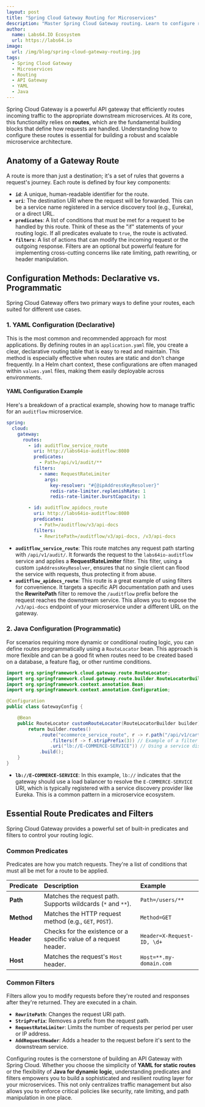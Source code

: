 ```yaml
---
layout: post
title: "Spring Cloud Gateway Routing for Microservices"
description: "Master Spring Cloud Gateway routing. Learn to configure routes with predicates and filters to manage traffic to your microservices."
author:
  name: Labs64.IO Ecosystem
  url: https://labs64.io
image:
  url: /img/blog/spring-cloud-gateway-routing.jpg
tags:
  - Spring Cloud Gateway
  - Microservices
  - Routing
  - API Gateway
  - YAML
  - Java
---
```


Spring Cloud Gateway is a powerful API gateway that efficiently routes incoming traffic to the appropriate downstream microservices. At its core, this functionality relies on **routes**, which are the fundamental building blocks that define how requests are handled. Understanding how to configure these routes is essential for building a robust and scalable microservice architecture.

## Anatomy of a Gateway Route

A route is more than just a destination; it's a set of rules that governs a request's journey. Each route is defined by four key components:

* **`id`**: A unique, human-readable identifier for the route.
* **`uri`**: The destination URI where the request will be forwarded. This can be a service name registered in a service discovery tool (e.g., Eureka), or a direct URL.
* **`predicates`**: A list of conditions that must be met for a request to be handled by this route. Think of these as the "if" statements of your routing logic. If all predicates evaluate to `true`, the route is activated.
* **`filters`**: A list of actions that can modify the incoming request or the outgoing response. Filters are an optional but powerful feature for implementing cross-cutting concerns like rate limiting, path rewriting, or header manipulation.

## Configuration Methods: Declarative vs. Programmatic

Spring Cloud Gateway offers two primary ways to define your routes, each suited for different use cases.

### 1\. YAML Configuration (Declarative)

This is the most common and recommended approach for most applications. By defining routes in an `application.yaml` file, you create a clear, declarative routing table that is easy to read and maintain. This method is especially effective when routes are static and don't change frequently. In a Helm chart context, these configurations are often managed within `values.yaml` files, making them easily deployable across environments.

#### YAML Configuration Example

Here's a breakdown of a practical example, showing how to manage traffic for an `auditflow` microservice.

```yaml
spring:
  cloud:
    gateway:
      routes:
        - id: auditflow_service_route
          uri: http://labs64io-auditflow:8080
          predicates:
            - Path=/api/v1/audit/**
          filters:
            - name: RequestRateLimiter
              args:
                key-resolver: "#{@ipAddressKeyResolver}"
                redis-rate-limiter.replenishRate: 1
                redis-rate-limiter.burstCapacity: 1

        - id: auditflow_apidocs_route
          uri: http://labs64io-auditflow:8080
          predicates:
            - Path=/auditflow/v3/api-docs
          filters:
            - RewritePath=/auditflow/v3/api-docs, /v3/api-docs
```

* **`auditflow_service_route`**: This route matches any request path starting with `/api/v1/audit/`. It forwards the request to the `labs64io-auditflow` service and applies a **RequestRateLimiter** filter. This filter, using a custom `ipAddressKeyResolver`, ensures that no single client can flood the service with requests, thus protecting it from abuse.
* **`auditflow_apidocs_route`**: This route is a great example of using filters for convenience. It targets a specific API documentation path and uses the **RewritePath** filter to remove the `/auditflow` prefix before the request reaches the downstream service. This allows you to expose the `/v3/api-docs` endpoint of your microservice under a different URL on the gateway.

### 2\. Java Configuration (Programmatic)

For scenarios requiring more dynamic or conditional routing logic, you can define routes programmatically using a `RouteLocator` bean. This approach is more flexible and can be a good fit when routes need to be created based on a database, a feature flag, or other runtime conditions.

```java
import org.springframework.cloud.gateway.route.RouteLocator;
import org.springframework.cloud.gateway.route.builder.RouteLocatorBuilder;
import org.springframework.context.annotation.Bean;
import org.springframework.context.annotation.Configuration;

@Configuration
public class GatewayConfig {

    @Bean
    public RouteLocator customRouteLocator(RouteLocatorBuilder builder) {
        return builder.routes()
            .route("ecommerce_service_route", r -> r.path("/api/v1/cart/**")
                .filters(f -> f.stripPrefix(3)) // Example of a filter
                .uri("lb://E-COMMERCE-SERVICE")) // Using a service discovery URI
            .build();
    }
}
```

* **`lb://E-COMMERCE-SERVICE`**: In this example, `lb://` indicates that the gateway should use a load balancer to resolve the `E-COMMERCE-SERVICE` URI, which is typically registered with a service discovery provider like Eureka. This is a common pattern in a microservice ecosystem.

## Essential Route Predicates and Filters

Spring Cloud Gateway provides a powerful set of built-in predicates and filters to control your routing logic.

### Common Predicates

Predicates are how you match requests. They're a list of conditions that must all be met for a route to be applied.

| Predicate | Description | Example |
| :--- | :--- | :--- |
| **Path** | Matches the request path. Supports wildcards (`*` and `**`). | `Path=/users/**` |
| **Method** | Matches the HTTP request method (e.g., `GET`, `POST`). | `Method=GET` |
| **Header** | Checks for the existence or a specific value of a request header. | `Header=X-Request-ID, \d+` |
| **Host** | Matches the request's `Host` header. | `Host=**.my-domain.com` |

### Common Filters

Filters allow you to modify requests before they're routed and responses after they're returned. They are executed in a chain.

* **`RewritePath`**: Changes the request URI path.
* **`StripPrefix`**: Removes a prefix from the request path.
* **`RequestRateLimiter`**: Limits the number of requests per period per user or IP address.
* **`AddRequestHeader`**: Adds a header to the request before it's sent to the downstream service.


Configuring routes is the cornerstone of building an API Gateway with Spring Cloud. Whether you choose the simplicity of **YAML for static routes** or the flexibility of **Java for dynamic logic**, understanding predicates and filters empowers you to build a sophisticated and resilient routing layer for your microservices. This not only centralizes traffic management but also allows you to enforce critical policies like security, rate limiting, and path manipulation in one place.